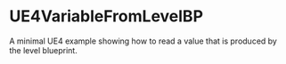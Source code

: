 # UE4VariableFromLevelBP
A minimal UE4 example showing how to read a value that is produced by the level blueprint.
